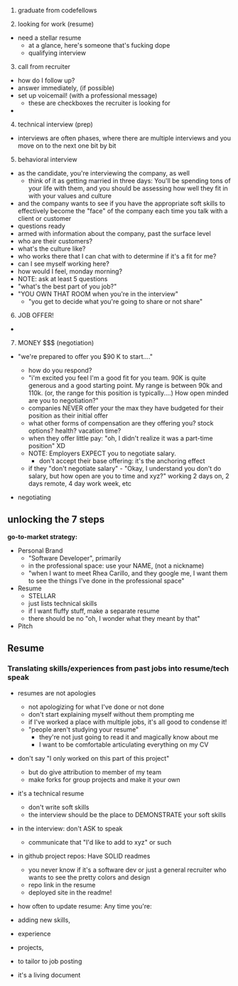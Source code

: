 1. graduate from codefellows

2. looking for work (resume)

- need a stellar resume
  - at a glance, here's someone that's fucking dope
  - qualifying interview

3. call from recruiter

- how do I follow up?
- answer immediately, (if possible)
- set up voicemail! (with a professional message)
  - these are checkboxes the recruiter is looking for
- 

4. technical interview (prep)

- interviews are often phases, where there are multiple interviews and you move on to the next one bit by bit

5. behavioral interview

- as the candidate, you're interviewing the company, as well
  - think of it as getting married in three days: You'll be spending tons of your life with them, and you should be assessing how well they fit in with your values and culture
- and the company wants to see if you have the appropriate soft skills to effectively become the "face" of the company each time you talk with a client or customer
- questions ready
- armed with information about the company, past the surface level
- who are their customers?
- what's the culture like?
- who works there that I can chat with to determine if it's a fit for me?
- can I see myself working here?
- how would I feel, monday morning?
- NOTE: ask at least 5 questions
- "what's the best part of you job?"
- "YOU OWN THAT ROOM when you're in the interview"
  - "you get to decide what you're going to share or not share"

6. JOB OFFER!

- 

7. MONEY $$$ (negotiation)

- "we're prepared to offer you $90 K to start...."
  - how do you respond?
  - "i'm excited you feel I'm a good fit for you team. 90K is quite generous and a good starting point. My range is between 90k and 110k. (or, the range for this position is typically....) How open minded are you to negotiation?"
  - companies NEVER offer your the max they have budgeted for their position as their initial offer
  - what other forms of compensation are they offering you? stock options? health? vacation time?
  - when they offer little pay: "oh, I didn't realize it was a part-time position" XD
  - NOTE: Employers EXPECT you to negotiate salary.
    - don't accept their base offering: it's the anchoring effect
  - if they "don't negotiate salary" - "Okay, I understand you don't do salary, but how open are you to time and xyz?" working 2 days on, 2 days remote, 4 day work week, etc

- negotiating

## unlocking the 7 steps

**go-to-market strategy:**

- Personal Brand
  - "Software Developer", primarily
  - in the professional space: use your NAME, (not a nickname)
  - "when I want to meet Rhea Carillo, and they google me, I want them to see the things I've done in the professional space"
- Resume
  - STELLAR
  - just lists technical skills
  - if I want fluffy stuff, make a separate resume
  - there should be no "oh, I wonder what they meant by that"
- Pitch

## Resume

### Translating skills/experiences from past jobs into resume/tech speak

- resumes are not apologies
  - not apologizing for what I've done or not done
  - don't start explaining myself without them prompting me
  - if I've worked a place with multiple jobs, it's all good to condense it!
  - "people aren't studying your resume"
    - they're not just going to read it and magically know about me
    - I want to be comfortable articulating everything on my CV

- don't say "I only worked on this part of this project"
  - but do give attribution to member of my team
  - make forks for group projects and make it your own

- it's a technical resume
  - don't write soft skills
  - the interview should be the place to DEMONSTRATE your soft skills

- in the interview: don't ASK to speak
  - communicate that "I'd like to add to xyz" or such

- in github project repos: Have SOLID readmes
  - you never know if it's a software dev or just a general recruiter who wants to see the pretty colors and design
  - repo link in the resume
  - deployed site in the readme!

- how often to update resume: Any time you're:
 - adding new skills, 
 - experience
 - projects, 
 - to tailor to job posting

- it's a living document

